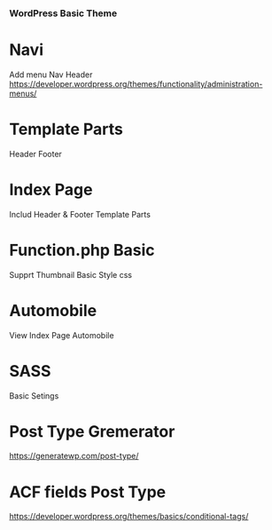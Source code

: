 ### WordPress Basic Theme

# Navi
Add menu Nav Header
https://developer.wordpress.org/themes/functionality/administration-menus/

# Template Parts
Header
Footer

# Index Page
Includ Header & Footer Template Parts

# Function.php Basic
Supprt Thumbnail
Basic Style css

# Automobile
View Index
Page Automobile

# SASS
Basic Setings

# Post Type Gremerator
https://generatewp.com/post-type/

# ACF fields Post Type





https://developer.wordpress.org/themes/basics/conditional-tags/
